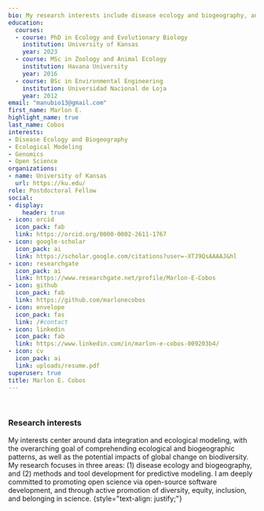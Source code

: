 ```yaml
---
bio: My research interests include disease ecology and biogeography, and methods and tools for predictive modeling.
education:
  courses:
  - course: PhD in Ecology and Evolutionary Biology
    institution: University of Kansas
    year: 2023
  - course: MSc in Zoology and Animal Ecology
    institution: Havana University
    year: 2016
  - course: BSc in Environmental Engineering
    institution: Universidad Nacional de Loja
    year: 2012
email: "manubio13@gmail.com"
first_name: Marlon E.
highlight_name: true
last_name: Cobos
interests:
- Disease Ecology and Biogeography
- Ecological Modeling
- Genomics
- Open Science
organizations:
- name: University of Kansas
  url: https://ku.edu/
role: Postdoctoral Fellow
social:
- display:
    header: true
- icon: orcid
  icon_pack: fab
  link: https://orcid.org/0000-0002-2611-1767
- icon: google-scholar
  icon_pack: ai
  link: https://scholar.google.com/citations?user=-XTJ9QsAAAAJ&hl
- icon: researchgate
  icon_pack: ai
  link: https://www.researchgate.net/profile/Marlon-E-Cobos
- icon: github
  icon_pack: fab
  link: https://github.com/marlonecobos
- icon: envelope
  icon_pack: fas
  link: /#contact
- icon: linkedin
  icon_pack: fab
  link: https://www.linkedin.com/in/marlon-e-cobos-009203b4/
- icon: cv
  icon_pack: ai
  link: uploads/resume.pdf
superuser: true
title: Marlon E. Cobos
---
```


<br>

### Research interests

My interests center around data integration and ecological modeling, with the overarching goal of comprehending ecological and biogeographic patterns, as well as the potential impacts of global change on biodiversity. My research focuses in three areas: (1) disease ecology and biogeography, and (2) methods and tool development for predictive modeling. I am deeply committed to promoting open science via open-source software development, and through active promotion of diversity, equity, inclusion, and belonging in science.
{style="text-align: justify;"}
